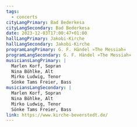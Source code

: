 ```yaml
---
tags:
  - concerts
cityLangPrimary: Bad Bederkesa
cityLangSecondary: Bad Bederkesa
date: 2023-12-03T17:00:47+01:00
hallLangPrimary: Jakobi-Kirche
hallLangSecondary: Jakobi-Kirche
programLangPrimary: G. F. Händel »The Messiah«
programLangSecondary: G. F. Händel »The Messiah«
musiciansLangPrimary: |
  Marlen Korf, Sopran
  Nina Böhlke, Alt
  Mirko Ludwig, Tenor
  Sönke Tams Freier, Bass
musiciansLangSecondary: |
  Marlen Korf, Sopran
  Nina Böhlke, Alt
  Mirko Ludwig, Tenor
  Sönke Tams Freier, Bass
link: https://www.kirche-beverstedt.de/
---
```

